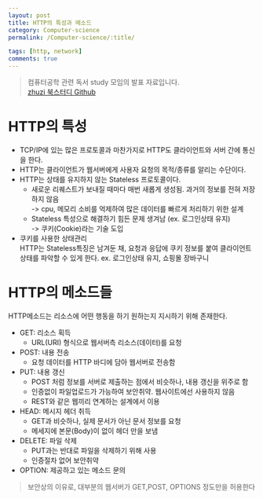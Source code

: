 ```yaml
---
layout: post
title: HTTP의 특성과 메소드
category: Computer-science
permalink: /Computer-science/:title/

tags: [http, network]
comments: true
---
```


>컴퓨터공학 관련 독서 study 모임의 발표 자료입니다.  
>[zhuzi 북스터디 Github](https://github.com/march23hare/zhuzi)

# HTTP의 특성

* TCP/IP에 있는 많은 프로토콜과 마찬가지로 HTTP도 클라이언트와 서버 간에 통신을 한다.
* HTTP는 클라이언트가 웹서버에게 사용자 요청의 목적/종류를 알리는 수단이다.
* HTTP는 상태를 유지하지 않는 Stateless 프로토콜이다.
    * 새로운 리퀘스트가 보내질 때마다 매번 새롭게 생성됨. 과거의 정보를 전혀 저장하지 않음  
    -> cpu, 메모리 소비를 억제하여 많은 데이터를 빠르게 처리하기 위한 설계 
    * Stateless 특성으로 해결하기 힘든 문제 생겨남 (ex. 로그인상태 유지)  
    -> 쿠키(Cookie)라는 기술 도입
* 쿠키를 사용한 상태관리  
HTTP는 Stateless특징은 남겨둔 채, 요청과 응답에 쿠키 정보를 붙여 클라이언트 상태를 파악할 수 있게 한다. ex. 로그인상태 유지, 쇼핑몰 장바구니

# HTTP의 메소드들
HTTP메소드는 리소스에 어떤 행동을 하기 원하는지 지시하기 위해 존재한다.

* GET: 리소스 획득
    * URL(URI) 형식으로 웹서버측 리소스(데이터)를 요청
* POST: 내용 전송 
     * 요청 데이터를 HTTP 바디에 담아 웹서버로 전송함
* PUT: 내용 갱신
    * POST 처럼 정보를 서버로 제출하는 점에서 비슷하나, 내용 갱신을 위주로 함
    * 인증없이 파일업로드가 가능하여 보안취약. 웹사이트에선 사용하지 않음
    * REST와 같은 웹끼리 연계하는 설계에서 이용
* HEAD: 메시지 헤더 취득
    * GET과 비슷하나, 실제 문서가 아닌 문서 정보를 요청
    * 메세지에 본문(Body)이 없이 헤더 만을 보냄
* DELETE: 파일 삭제
    * PUT과는 반대로 파일을 삭제하기 위해 사용
    * 인증절차 없어 보안취약
* OPTION: 제공하고 있는 메소드 문의

> 보안상의 이유로, 대부분의 웹서버가 GET,POST, OPTIONS 정도만을 허용한다

